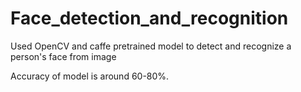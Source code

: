 # Face_detection_and_recognition
Used OpenCV and caffe pretrained model to detect and recognize a person's face from image

Accuracy of model is around 60-80%.

